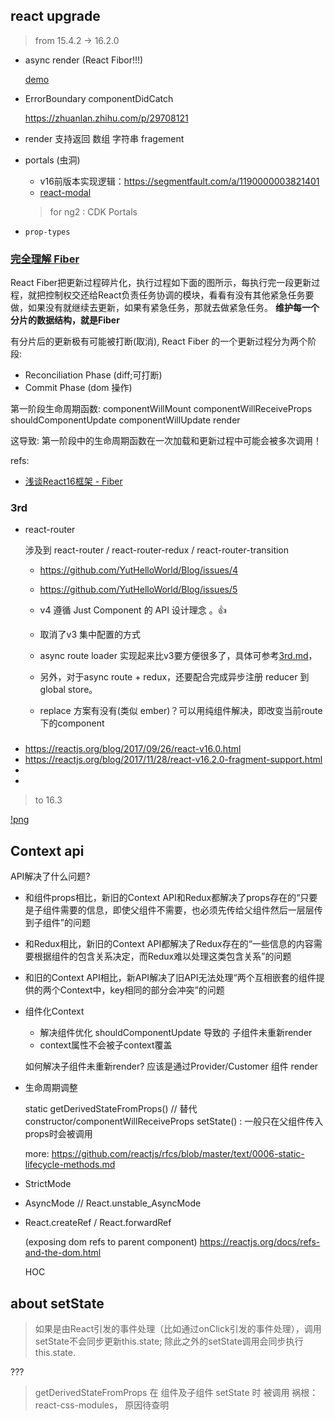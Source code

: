 ## react upgrade

> from 15.4.2 -> 16.2.0

- async render (React Fibor!!!)

	[demo](https://build-mbfootjxoo.now.sh/)

- ErrorBoundary  componentDidCatch

	https://zhuanlan.zhihu.com/p/29708121

- render 支持返回 数组 字符串 fragement

- portals (虫洞)

	- v16前版本实现逻辑：https://segmentfault.com/a/1190000003821401
	- [react-modal](https://github.com/reactjs/react-modal/blob/master/src/components/Modal.js)
	> for ng2 : CDK Portals


- `prop-types`



 ### [完全理解 Fiber](http://www.ayqy.net/blog/dive-into-react-fiber/)

React Fiber把更新过程碎片化，执行过程如下面的图所示，每执行完一段更新过程，就把控制权交还给React负责任务协调的模块，看看有没有其他紧急任务要做，如果没有就继续去更新，如果有紧急任务，那就去做紧急任务。
**维护每一个分片的数据结构，就是Fiber**

有分片后的更新极有可能被打断(取消), React Fiber 的一个更新过程分为两个阶段:
- Reconciliation Phase (diff;可打断)
- Commit Phase (dom 操作)

第一阶段生命周期函数:
componentWillMount
componentWillReceiveProps
shouldComponentUpdate
componentWillUpdate
render



这导致: 第一阶段中的生命周期函数在一次加载和更新过程中可能会被多次调用！



refs:

- [浅谈React16框架 - Fiber](https://zhuanlan.zhihu.com/p/43394081)

### 3rd

- react-router


	涉及到 react-router / react-router-redux / react-router-transition

	- https://github.com/YutHelloWorld/Blog/issues/4
	- https://github.com/YutHelloWorld/Blog/issues/5

	- v4 遵循 Just Component 的 API  设计理念 。👍
	- 取消了v3 集中配置的方式


	- async route loader 实现起来比v3要方便很多了，具体可参考[3rd.md](./3rd.md)，
	- 另外，对于async route + redux，还要配合完成异步注册 reducer 到 global store。

	- replace 方案有没有(类似 ember)？可以用纯组件解决，即改变当前route下的component





###

- https://reactjs.org/blog/2017/09/26/react-v16.0.html
- https://reactjs.org/blog/2017/11/28/react-v16.2.0-fragment-support.html
- [](https://zhuanlan.zhihu.com/p/29709314)
- [](https://www.zhihu.com/question/65920482)



> to 16.3

[!png](https://cdn.ruguoapp.com/571ad919d63d645a43ffb3e95d33118c?imageView2/0/h/2000/interlace/1)

## Context api

API解决了什么问题?

- 和组件props相比，新旧的Context API和Redux都解决了props存在的“只要是子组件需要的信息，即使父组件不需要，也必须先传给父组件然后一层层传到子组件”的问题
- 和Redux相比，新旧的Context API都解决了Redux存在的“一些信息的内容需要根据组件的包含关系决定，而Redux难以处理这类包含关系”的问题
- 和旧的Context API相比，新API解决了旧API无法处理“两个互相嵌套的组件提供的两个Context中，key相同的部分会冲突”的问题



- 组件化Context

	- 解决组件优化 shouldComponentUpdate 导致的 子组件未重新render
	- context属性不会被子context覆盖

	如何解决子组件未重新render?
		应该是通过Provider/Customer 组件 render

- 生命周期调整

	static getDerivedStateFromProps() // 替代 constructor/componentWillReceiveProps setState()
	: 一般只在父组件传入props时会被调用

	more: https://github.com/reactjs/rfcs/blob/master/text/0006-static-lifecycle-methods.md

- StrictMode

- AsyncMode  // React.unstable_AsyncMode

- React.createRef / React.forwardRef

	(exposing dom refs to parent component)
	https://reactjs.org/docs/refs-and-the-dom.html

	HOC




## about setState

> 如果是由React引发的事件处理（比如通过onClick引发的事件处理），调用setState不会同步更新this.state; 除此之外的setState调用会同步执行this.state.

 ???

 > getDerivedStateFromProps 在 组件及子组件 setState 时 被调用
	祸根： react-css-modules， 原因待查明

 >
